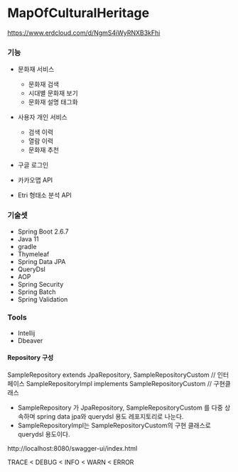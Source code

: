 # MapOfCulturalHeritage

https://www.erdcloud.com/d/NgmS4iWyRNXB3kFhi

### 기능

- 문화재 서비스
    - 문화재 검색
    - 시대별 문화재 보기
    - 문화재 설명 태그화
  
- 사용자 개인 서비스
    - 검색 이력
    - 열람 이력
    - 문화재 추천
  

- 구글 로그인
- 카카오맵 API
- Etri 형태소 분석 API

### 기술셋

- Spring Boot 2.6.7
- Java 11
- gradle
- Thymeleaf
- Spring Data JPA
- QueryDsl
- AOP
- Spring Security
- Spring Batch
- Spring Validation

### Tools
- Intellij
- Dbeaver

#### Repository 구성
SampleRepository extends JpaRepository, SampleRepositoryCustom // 인터페이스
SampleRepositoryImpl implements SampleRepositoryCustom // 구현클래스
- SampleRepository 가 JpaRepository, SampleRepositoryCustom 를 다중 상속하며 spring data jpa와 querydsl 용도 레포지토리로 나눈다.
- SampleRepositoryImpl는 SampleRepositoryCustom의 구현 클래스로 querydsl 용도이다.


http://localhost:8080/swagger-ui/index.html

TRACE  <  DEBUG  <  INFO  <  WARN  <  ERROR


